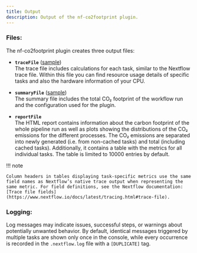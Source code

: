 ```yaml
---
title: Output
description: Output of the nf-co2footprint plugin.
---
```


### Files:

The nf-co2footprint plugin creates three output files:

- **`traceFile`** ([sample](../assets/co2footprint_trace_sample.txt))  
  The trace file includes calculations for each task, similar to the Nextflow trace file. Within this file you can find resource usage details of specific tasks and also the hardware information of your CPU.

- **`summaryFile`** ([sample](../assets/co2footprint_summary_sample.txt))  
  The summary file includes the total CO₂ footprint of the workflow run and the configuration used for the plugin.
  
- **`reportFile`**  
  The HTML report contains information about the carbon footprint of the whole pipeline run as well as plots showing the distributions of the CO₂ emissions for the different processes. The CO₂ emissions are separated into newly generated (i.e. from non-cached tasks) and total (including cached tasks). Additionally, it contains a table with the metrics for all individual tasks. The table is limited to 10000 entries by default.

!!! note

    Column headers in tables displaying task-specific metrics use the same field names as Nextflow’s native trace output when representing the same metric. For field definitions, see the Nextflow documentation: [Trace file fields](https://www.nextflow.io/docs/latest/tracing.html#trace-file).

### Logging:
Log messages may indicate issues, successful steps, or warnings about potentially unwanted behavior. By default, identical messages triggered by multiple tasks are shown only once in the console, while every occurrence is recorded in the `.nextflow.log` file with a `[DUPLICATE]` tag.